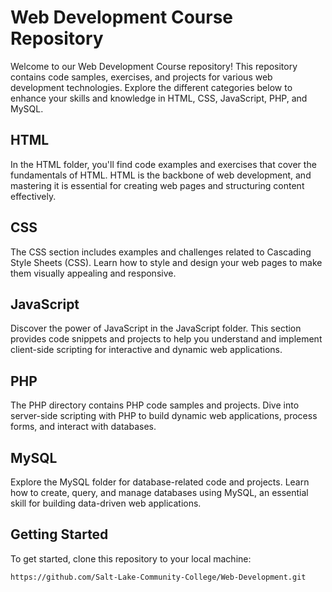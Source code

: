 # Web Development Course Repository

Welcome to our Web Development Course repository! This repository contains code samples, exercises, and projects for various web development technologies. Explore the different categories below to enhance your skills and knowledge in HTML, CSS, JavaScript, PHP, and MySQL.

## HTML

In the HTML folder, you'll find code examples and exercises that cover the fundamentals of HTML. HTML is the backbone of web development, and mastering it is essential for creating web pages and structuring content effectively.

## CSS

The CSS section includes examples and challenges related to Cascading Style Sheets (CSS). Learn how to style and design your web pages to make them visually appealing and responsive.

## JavaScript

Discover the power of JavaScript in the JavaScript folder. This section provides code snippets and projects to help you understand and implement client-side scripting for interactive and dynamic web applications.

## PHP

The PHP directory contains PHP code samples and projects. Dive into server-side scripting with PHP to build dynamic web applications, process forms, and interact with databases.

## MySQL

Explore the MySQL folder for database-related code and projects. Learn how to create, query, and manage databases using MySQL, an essential skill for building data-driven web applications.

## Getting Started

To get started, clone this repository to your local machine:

```bash
https://github.com/Salt-Lake-Community-College/Web-Development.git
